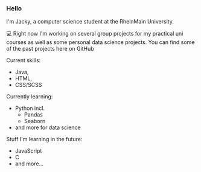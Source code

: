 ### Hello

I'm Jacky, a computer science student at the RheinMain University.

💻 Right now I'm working on several group projects for my practical uni courses as well as some personal data science projects.
You can find some of the past projects here on GitHub

Current skills: 
+ Java, 
+ HTML, 
+ CSS/SCSS

Currently learning:
+ Python incl.
  +  Pandas
  +   Seaborn
+ and more for data science

Stuff I'm learning in the future:
+ JavaScript
+ C
+ and more...
